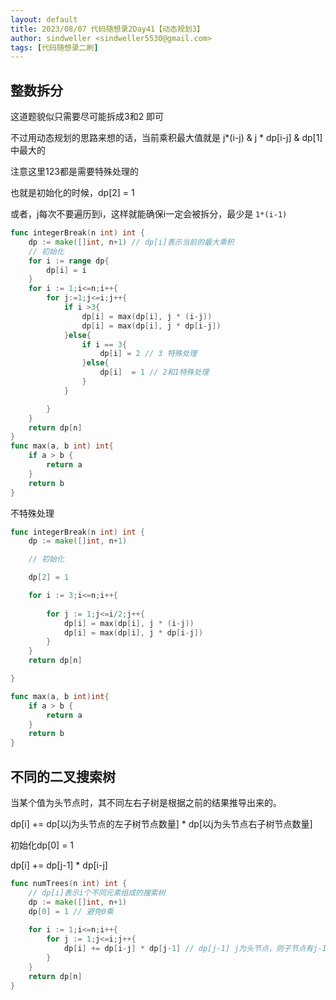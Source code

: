 ```yaml
---
layout: default
title: 2023/08/07 代码随想录2Day41【动态规划3】
author: sindweller <sindweller5530@gmail.com>
tags: [代码随想录二刷]
---
```


## 整数拆分

这道题貌似只需要尽可能拆成3和2 即可

不过用动态规划的思路来想的话，当前乘积最大值就是 j*(i-j) & j * dp[i-j] & dp[1] 中最大的

注意这里123都是需要特殊处理的

也就是初始化的时候，dp[2] = 1

或者，j每次不要遍历到i，这样就能确保i一定会被拆分，最少是 `1*(i-1)`

```go
func integerBreak(n int) int {
    dp := make([]int, n+1) // dp[i]表示当前的最大乘积
    // 初始化
    for i := range dp{
        dp[i] = i
    }
    for i := 1;i<=n;i++{
        for j:=1;j<=i;j++{
            if i >3{
                dp[i] = max(dp[i], j * (i-j))
                dp[i] = max(dp[i], j * dp[i-j])
            }else{
                if i == 3{
                    dp[i] = 2 // 3 特殊处理
                }else{
                    dp[i]  = 1 // 2和1特殊处理
                }
            }

        }
    }
    return dp[n]
}
func max(a, b int) int{
    if a > b {
        return a
    }
    return b
}
```

不特殊处理

```go
func integerBreak(n int) int {
    dp := make([]int, n+1)

    // 初始化

    dp[2] = 1

    for i := 3;i<=n;i++{
        
        for j := 1;j<=i/2;j++{
            dp[i] = max(dp[i], j * (i-j))
            dp[i] = max(dp[i], j * dp[i-j])
        }
    }
    return dp[n]

}

func max(a, b int)int{
    if a > b {
        return a
    }
    return b
}
```

## 不同的二叉搜索树

当某个值为头节点时，其不同左右子树是根据之前的结果推导出来的。

dp[i] += dp[以j为头节点的左子树节点数量] * dp[以j为头节点右子树节点数量]

初始化dp[0] = 1

dp[i] += dp[j-1] * dp[i-j] 

```go
func numTrees(n int) int {
    // dp[i]表示i个不同元素组成的搜索树
    dp := make([]int, n+1)
    dp[0] = 1 // 避免0乘
    
    for i := 1;i<=n;i++{
        for j := 1;j<=i;j++{
            dp[i] += dp[i-j] * dp[j-1] // dp[j-1] j为头节点，则子节点有j-1个
        }
    }
    return dp[n]
}
```